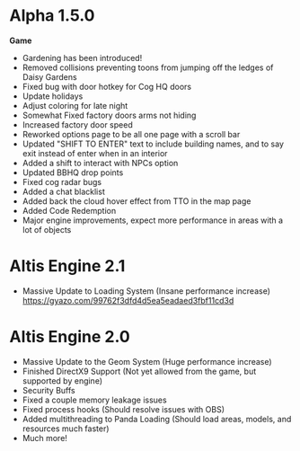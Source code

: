 Alpha 1.5.0
=======
**Game**
- Gardening has been introduced!
- Removed collisions preventing toons from jumping off the ledges of Daisy Gardens
- Fixed bug with door hotkey for Cog HQ doors
- Update holidays
- Adjust coloring for late night
- Somewhat Fixed factory doors arms not hiding
- Increased factory door speed
- Reworked options page to be all one page with a scroll bar
- Updated "SHIFT TO ENTER" text to include building names, and to say exit instead of enter when in an interior
- Added a shift to interact with NPCs option
- Updated BBHQ drop points
- Fixed cog radar bugs
- Added a chat blacklist
- Added back the cloud hover effect from TTO in the map page
- Added Code Redemption
- Major engine improvements, expect more performance in areas with a lot of objects

**Altis Engine 2.1**
==========
- Massive Update to Loading System (Insane performance increase)
https://gyazo.com/99762f3dfd4d5ea5eadaed3fbf11cd3d

**Altis Engine 2.0**
==========
- Massive Update to the Geom System (Huge performance increase)
- Finished DirectX9 Support (Not yet allowed from the game, but supported by engine)
- Security Buffs
- Fixed a couple memory leakage issues
- Fixed process hooks (Should resolve issues with OBS)
- Added multithreading to Panda Loading (Should load areas, models, and resources much faster)
- Much more!
